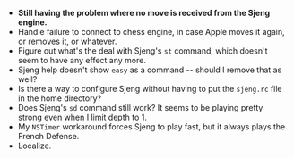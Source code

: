 - **Still having the problem where no move is received from the Sjeng engine.**
- Handle failure to connect to chess engine, in case Apple moves it again, or removes it, or whatever.
- Figure out what's the deal with Sjeng's `st` command, which doesn't seem to have any effect any more.
- Sjeng help doesn't show `easy` as a command -- should I remove that as well?
- Is there a way to configure Sjeng without having to put the `sjeng.rc` file in the home directory?
- Does Sjeng's `sd` command still work?  It seems to be playing pretty strong even when I limit depth to 1.
- My `NSTimer` workaround forces Sjeng to play fast, but it always plays the French Defense.
- Localize.






